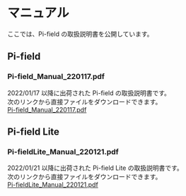 # マニュアル  
ここでは、Pi-field の取扱説明書を公開しています。  

## Pi-field  
### Pi-field_Manual_220117.pdf  
2022/01/17 以降に出荷された Pi-field の取扱説明書です。  
次のリンクから直接ファイルをダウンロードできます。  
[Pi-field_Manual_220117.pdf](../../../raw/main/manual/Pi-field_Manual_220117.pdf)  

## Pi-field Lite  
### Pi-fieldLite_Manual_220121.pdf  
2022/01/21 以降に出荷された Pi-field Lite の取扱説明書です。  
次のリンクから直接ファイルをダウンロードできます。  
[Pi-fieldLite_Manual_220121.pdf](../../../raw/main/manual/Pi-fieldLite_Manual_220121.pdf)  
